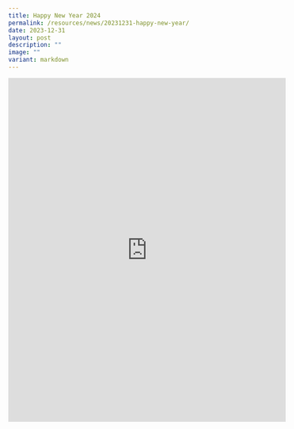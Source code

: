 ```yaml
---
title: Happy New Year 2024
permalink: /resources/news/20231231-happy-new-year/
date: 2023-12-31
layout: post
description: ""
image: ""
variant: markdown
---
```

<iframe allow="autoplay; clipboard-write; encrypted-media; picture-in-picture; web-share" allowfullscreen="true" frameborder="0" scrolling="no" style="border:none;overflow:hidden" height="695" width="560" src="https://www.facebook.com/plugins/video.php?height=476&amp;href=https%3A%2F%2Fwww.facebook.com%2Falpshealthcaresupplychain%2Fvideos%2F288171903811046%2F&amp;show_text=true&amp;width=560&amp;t=0"></iframe>
